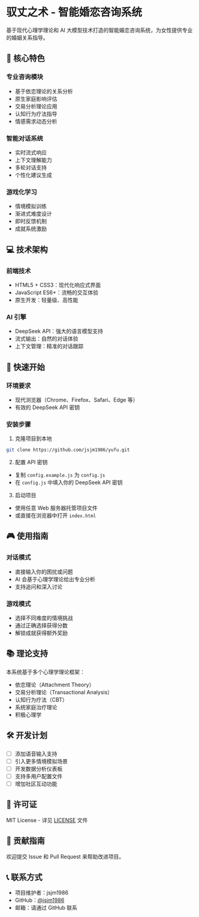 # 驭丈之术 - 智能婚恋咨询系统

基于现代心理学理论和 AI 大模型技术打造的智能婚恋咨询系统，为女性提供专业的婚姻关系指导。

## 🌟 核心特色

### 专业咨询模块
- 基于依恋理论的关系分析
- 原生家庭影响评估
- 交易分析理论应用
- 认知行为疗法指导
- 情感需求动态分析

### 智能对话系统
- 实时流式响应
- 上下文理解能力
- 多轮对话支持
- 个性化建议生成

### 游戏化学习
- 情境模拟训练
- 渐进式难度设计
- 即时反馈机制
- 成就系统激励

## 💻 技术架构

### 前端技术
- HTML5 + CSS3：现代化响应式界面
- JavaScript ES6+：流畅的交互体验
- 原生开发：轻量级、高性能

### AI 引擎
- DeepSeek API：强大的语言模型支持
- 流式输出：自然的对话体验
- 上下文管理：精准的对话跟踪

## 🚀 快速开始

### 环境要求
- 现代浏览器（Chrome、Firefox、Safari、Edge 等）
- 有效的 DeepSeek API 密钥

### 安装步骤
1. 克隆项目到本地
```bash
git clone https://github.com/jsjm1986/yufu.git
```

2. 配置 API 密钥
- 复制 `config.example.js` 为 `config.js`
- 在 `config.js` 中填入你的 DeepSeek API 密钥

3. 启动项目
- 使用任意 Web 服务器托管项目文件
- 或直接在浏览器中打开 `index.html`

## 🎮 使用指南

### 对话模式
- 直接输入你的困扰或问题
- AI 会基于心理学理论给出专业分析
- 支持追问和深入讨论

### 游戏模式
- 选择不同难度的情境挑战
- 通过正确选择获得分数
- 解锁成就获得额外奖励

## 📚 理论支持

本系统基于多个心理学理论框架：
- 依恋理论（Attachment Theory）
- 交易分析理论（Transactional Analysis）
- 认知行为疗法（CBT）
- 系统家庭治疗理论
- 积极心理学

## 🛠 开发计划

- [ ] 添加语音输入支持
- [ ] 引入更多情境模拟场景
- [ ] 开发数据分析仪表板
- [ ] 支持多用户配置文件
- [ ] 增加社区互动功能

## 📝 许可证

MIT License - 详见 [LICENSE](LICENSE) 文件

## 🤝 贡献指南

欢迎提交 Issue 和 Pull Request 来帮助改进项目。

## 📞 联系方式

- 项目维护者：jsjm1986
- GitHub：[@jsjm1986](https://github.com/jsjm1986)
- 邮箱：请通过 GitHub 联系 